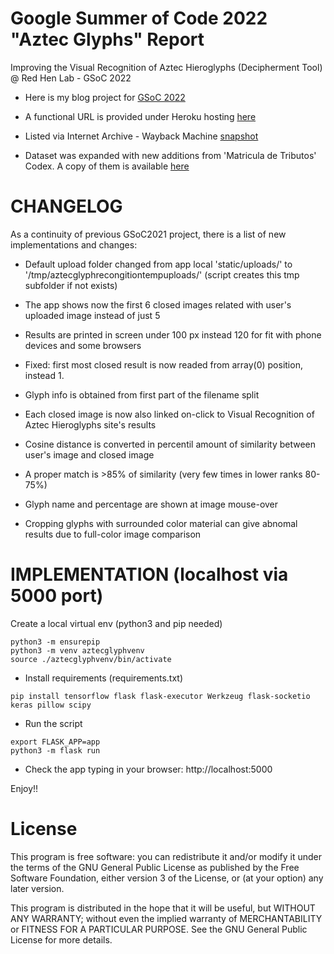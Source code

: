 
# Google Summer of Code 2022 "Aztec Glyphs" Report

Improving the Visual Recognition of Aztec Hieroglyphs (Decipherment Tool) @ Red Hen Lab - GSoC 2022

- Here is my blog project for [GSoC 2022 ](https://lisardop.github.io/)

- A functional URL is provided under Heroku hosting [here](https://aztecglyphrecognition.herokuapp.com)

- Listed via Internet Archive - Wayback Machine [snapshot](https://web.archive.org/web/20220903185244/https://aztecglyphrecognition.herokuapp.com/)

- Dataset was expanded with new additions from 'Matricula de Tributos' Codex. A copy of them is available [here](https://www.dropbox.com/sh/q0ld6ir0r2n2pn7/AAAjLrmcFfLra2mOe4tE7EZRa?dl=0)

# CHANGELOG

As a continuity of previous GSoC2021 project, there is a list of new implementations and changes:

- Default upload folder changed from app local 'static/uploads/' to '/tmp/aztecglyphrecongitiontempuploads/' (script creates this tmp subfolder if not exists)

- The app shows now the first 6 closed images related with user's uploaded image instead of just 5

- Results are printed in screen under 100 px instead 120 for fit with phone devices and some browsers

- Fixed: first most closed result is now readed from array(0) position, instead 1.

- Glyph info is obtained from first part of the filename split

- Each closed image is now also linked on-click to Visual Recognition of Aztec Hieroglyphs site's results

- Cosine distance is converted in percentil amount of similarity between user's image and closed image

- A proper match is >85% of similarity (very few times in lower ranks 80-75%)

- Glyph name and percentage are shown at image mouse-over

- Cropping glyphs with surrounded color material can give abnomal results due to full-color image comparison

# IMPLEMENTATION (localhost via 5000 port)

 Create a local virtual env (python3 and pip needed)
 
~~~
python3 -m ensurepip
python3 -m venv aztecglyphvenv
source ./aztecglyphvenv/bin/activate
~~~

>

- Install requirements (requirements.txt)

~~~
pip install tensorflow flask flask-executor Werkzeug flask-socketio keras pillow scipy
~~~

>

- Run the script

~~~
export FLASK_APP=app
python3 -m flask run
~~~

>

- Check the app typing in your browser: http://localhost:5000

Enjoy!!


# License

This program is free software: you can redistribute it and/or modify it under the terms of the GNU General Public License as published by the Free Software Foundation, either version 3 of the License, or (at your option) any later version.

This program is distributed in the hope that it will be useful, but WITHOUT ANY WARRANTY; without even the implied warranty of MERCHANTABILITY or FITNESS FOR A PARTICULAR PURPOSE. See the GNU General Public License for more details.
